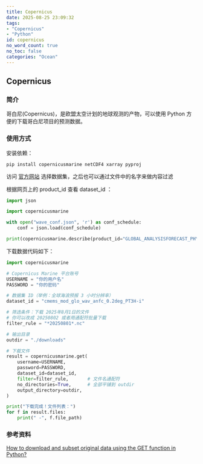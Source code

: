 ```yaml
---
title: Copernicus
date: 2025-08-25 23:09:32
tags:
- "Copernicus"
- "Python"
id: copernicus
no_word_count: true
no_toc: false
categories: "Ocean"
---
```


## Copernicus

### 简介

哥白尼(Copernicus)，是欧盟太空计划的地球观测的产物，可以使用 Python 方便的下载哥白尼项目的预测数据。

### 使用方式

安装依赖：

```text
pip install copernicusmarine netCDF4 xarray pyproj
```

访问 [官方网站](https://data.marine.copernicus.eu/products) 选择数据集，之后也可以通过文件中的名字来做内容过滤

根据网页上的 product_id 查看 dataset_id ：

```python
import json

import copernicusmarine

with open("wave_conf.json", 'r') as conf_schedule:
    conf = json.load(conf_schedule)

print(copernicusmarine.describe(product_id="GLOBAL_ANALYSISFORECAST_PHY_001_024", disable_progress_bar=True))

```

下载数据代码如下：

```python
import copernicusmarine

# Copernicus Marine 平台账号
USERNAME = "你的用户名"
PASSWORD = "你的密码"

# 数据集 ID（举例：全球海浪预报 3 小时分辨率）
dataset_id = "cmems_mod_glo_wav_anfc_0.2deg_PT3H-i"

# 筛选条件：下载 2025年8月1日的文件
# 你可以改成 20250802 或者用通配符批量下载
filter_rule = "*20250801*.nc"

# 输出目录
outdir = "./downloads"

# 下载文件
result = copernicusmarine.get(
    username=USERNAME,
    password=PASSWORD,
    dataset_id=dataset_id,
    filter=filter_rule,       # 文件名通配符
    no_directories=True,      # 全部平铺到 outdir
    output_directory=outdir,
)

print("下载完成！文件列表：")
for f in result.files:
    print(" -", f.file_path)
```

### 参考资料

[How to download and subset original data using the GET function in Python?](https://help.marine.copernicus.eu/en/articles/9730123-how-to-download-and-subset-original-data-using-the-get-function-in-python)
